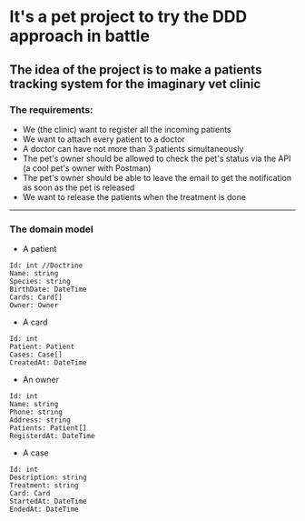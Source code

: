 # It's a pet project to try the DDD approach in battle

## The idea of the project is to make a patients tracking system for the imaginary vet clinic

### The requirements:
- We (the clinic) want to register all the incoming patients
- We want to attach every patient to a doctor
- A doctor can have not more than 3 patients simultaneously
- The pet's owner should be allowed to check the pet's status via the API (a cool pet's owner with Postman)
- The pet's owner should be able to leave the email to get the notification as soon as the pet is released
- We want to release the patients when the treatment is done

- - -

### The domain model

* A patient

```
Id: int //Doctrine
Name: string
Species: string
BirthDate: DateTime
Cards: Card[]
Owner: Owner
```

* A card

```
Id: int
Patient: Patient
Cases: Case[]
CreatedAt: DateTime
```

* An owner

```
Id: int
Name: string
Phone: string
Address: string
Patients: Patient[]
RegisterdAt: DateTime
```

* A case

```
Id: int
Description: string
Treatment: string
Card: Card
StartedAt: DateTime
EndedAt: DateTime
```